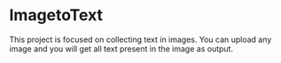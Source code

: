 # ImagetoText
This project is focused on collecting text in images.
You can upload any image and you will get all text present in the image as output.

